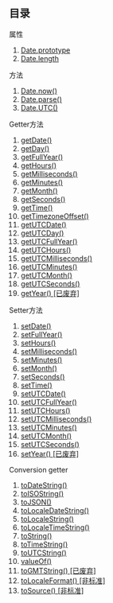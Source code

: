 ## 目录

属性

1. [Date.prototype](#docs/prototype)
1. [Date.length](#docs/length)

方法

1. [Date.now()](#docs/now)
1. [Date.parse()](#docs/parse)
1. [Date.UTC()](#docs/UTC)

Getter方法

1. [getDate()](#docs/getDate)
1. [getDay()](#docs/getDay)
1. [getFullYear()](#docs/getFullYear)
1. [getHours()](#docs/getHours)
1. [getMilliseconds()](#docs/getMilliseconds)
1. [getMinutes()](#docs/getMinutes)
1. [getMonth()](#docs/getMonth)
1. [getSeconds()](#docs/getSeconds)
1. [getTime()](#docs/getTime)
1. [getTimezoneOffset()](#docs/getTimezoneOffset)
1. [getUTCDate()](#docs/getUTCDate)
1. [getUTCDay()](#docs/getUTCDay)
1. [getUTCFullYear()](#docs/getUTCFullYear)
1. [getUTCHours()](#docs/getUTCHours)
1. [getUTCMilliseconds()](#docs/getUTCMilliseconds)
1. [getUTCMinutes()](#docs/getUTCMinutes)
1. [getUTCMonth()](#docs/getUTCMonth)
1. [getUTCSeconds()](#docs/getUTCSeconds)
1. [getYear() \[已废弃\]](#docs/getYear)

Setter方法

1. [setDate()](#docs/setDate)
1. [setFullYear()](#docs/setFullYear)
1. [setHours()](#docs/setHours)
1. [setMilliseconds()](#docs/setMilliseconds)
1. [setMinutes()](#docs/setMinutes)
1. [setMonth()](#docs/setMonth)
1. [setSeconds()](#docs/setSeconds)
1. [setTime()](#docs/setTime)
1. [setUTCDate()](#docs/setUTCDate)
1. [setUTCFullYear()](#docs/setUTCFullYear)
1. [setUTCHours()](#docs/setUTCHours)
1. [setUTCMilliseconds()](#docs/setUTCMilliseconds)
1. [setUTCMinutes()](#docs/setUTCMinutes)
1. [setUTCMonth()](#docs/setUTCMonth)
1. [setUTCSeconds()](#docs/setUTCSeconds)
1. [setYear() \[已废弃\]](#docs/setYear)

Conversion getter

1. [toDateString()](#docs/toDateString)
1. [toISOString()](#docs/toISOString)
1. [toJSON()](#docs/toJSON)
1. [toLocaleDateString()](#docs/toLocaleDateString)
1. [toLocaleString()](#docs/toLocaleString)
1. [toLocaleTimeString()](#docs/toLocaleTimeString)
1. [toString()](#docs/toString)
1. [toTimeString()](#docs/toTimeString)
1. [toUTCString()](#docs/toUTCString)
1. [valueOf()](#docs/valueOf)
1. [toGMTString() \[已废弃\]](#docs/toGMTString)
1. [toLocaleFormat() \[非标准\]](#docs/toLocaleFormat)
1. [toSource() \[非标准\]](#docs/toSource)